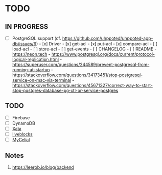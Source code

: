 # TODO

## IN PROGRESS

- [ ] PostgreSQL support (cf. https://github.com/uhppoted/uhppoted-app-db/issues/6)
      - [x] Driver
      - [x] get-acl
      - [x] put-acl
      - [x] compare-acl
      - [ ] load-acl
      - [ ] store-acl
      - [ ] get-events
      - [ ] CHANGELOG
      - [ ] README
      - https://neon.tech
      - https://www.postgresql.org/docs/current/protocol-logical-replication.html
      - https://superuser.com/questions/244589/prevent-postgresql-from-running-at-startup
      - https://stackoverflow.com/questions/34173451/stop-postgresql-service-on-mac-via-terminal
      - https://stackoverflow.com/questions/45671327/correct-way-to-start-stop-postgres-database-pg-ctl-or-service-postgres

## TODO

- [ ] Firebase
- [ ] DynamoDB
- [ ] [Xata](https://xata.io)
- [ ] [liveblocks](https://liveblocks.io)
- [ ] [MyCelial](https://github.com/mycelial)

## Notes

1. https://leerob.io/blog/backend